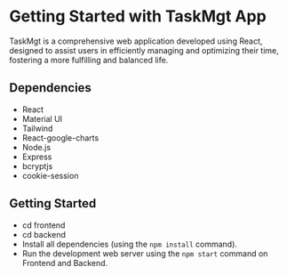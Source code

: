 # Getting Started with TaskMgt App

TaskMgt is a comprehensive web application developed using React, designed to assist users in efficiently managing and optimizing their time, fostering a more fulfilling and balanced life.

## Dependencies

- React
- Material UI
- Tailwind
- React-google-charts
- Node.js
- Express
- bcryptjs
- cookie-session

## Getting Started

- cd frontend
- cd backend
- Install all dependencies (using the `npm install` command).
- Run the development web server using the `npm start` command on Frontend and Backend.
